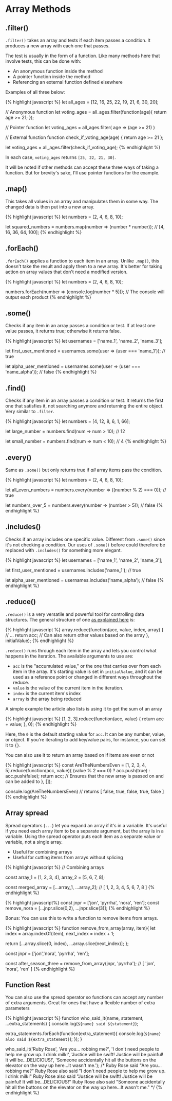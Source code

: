 # Array Methods

## .filter()

`.filter()` takes an array and tests if each item passes a condition. It produces a new array with each one that passes.

The test is usually in the form of a function. Like many methods here that involve tests, this can be done with:

* An anonymous function inside the method
* A pointer function inside the method
* Referencing an external function defined elsewhere

Examples of all three below:

{% highlight javascript %}
let all_ages = [12, 16, 25, 22, 19, 21, 6, 30, 20];

// Anonymous function
let voting_ages = all_ages.filter(function(age){
  return age >= 21;
});

// Pointer function
let voting_ages = all_ages.filter( age => (age >= 21) )

// External function
function check_if_voting_age(age) { return age >= 21 };

let voting_ages = all_ages.filter(check_if_voting_age);
{% endhighlight %}

In each case, `voting_ages` returns `[25, 22, 21, 30]`.

It will be noted if other methods can accept these three ways of taking a function. But for brevity's sake, I'll use pointer functions for the example.

## .map()

This takes all values in an array and manipulates them in some way. The changed data is then put into a new array.

{% highlight javascript %}
let numbers = [2, 4, 6, 8, 10];

let squared_numbers = numbers.map(number => (number * number));
// [4, 16, 36, 64, 100];
{% endhighlight %}

## .forEach()

`.forEach()` applies a function to each item in an array. Unlike `.map()`, this doesn't take the result and apply them to a new array. It's better for taking action on array values that don't need a modified version.

{% highlight javascript %}
let numbers = [2, 4, 6, 8, 10];

numbers.forEach(number => (console.log(number * 5)));
// The console will output each product
{% endhighlight %}

## .some()

Checks if any item in an array passes a condition or test. If at least one value passes, it returns true; otherwise it returns false.

{% highlight javascript %}
let usernames = ['name_1', 'name_2', 'name_3'];

let first_user_mentioned = usernames.some(user => (user === 'name_1'));
// true

let alpha_user_mentioned = usernames.some(user => (user === 'name_alpha'));
// false
{% endhighlight %}

## .find()

Checks if any item in an array passes a condition or test. It returns the first one that satisfies it, not searching anymore and returning the entire object. Very similar to `.filter`.

{% highlight javascript %}
let numbers = [4, 12, 8, 6, 1, 66];

let large_number = numbers.find(num => num > 10);
// 12

let small_number = numbers.find(num => num < 10);
// 4
{% endhighlight %}

## .every()

Same as `.some()` but only returns true if _all_ array items pass the condition.

{% highlight javascript %}
let numbers = [2, 4, 6, 8, 10];

let all_even_numbers = numbers.every(number => ((number % 2) === 0));
// true

let numbers_over_5 = numbers.every(number => (number > 5));
// false
{% endhighlight %}

## .includes()

Checks if an array includes one specific value. Different from `.some()` since it's not checking a condition. Our uses of `.some()` before could therefore be replaced with `.includes()` for something more elegant.

{% highlight javascript %}
let usernames = ['name_1', 'name_2', 'name_3'];

let first_user_mentioned = usernames.includes('name_1');
// true

let alpha_user_mentioned = usernames.includes('name_alpha');
// false
{% endhighlight %}

## .reduce()

`.reduce()` is a very versatile and powerful tool for controlling data structures. The general structure of one [as explained here](https://emberigniter.com/transform-any-data-structure-with-javascript-reduce/) is:

{% highlight javascript %}
array.reduce(function(acc, value, index, array) {
  // ...
  return acc; // Can also return other values based on the array
}, initialValue);
{% endhighlight %}

`.reduce()` runs through each item in the array and lets you control what happens in the iteration. The available arguments to use are:

* `acc` is the "accumulated value," or the one that carries over from each item in the array. It's starting value is set in `initialValue`, and it can be used as a reference point or changed in different ways throughout the reduce.
* `value` is the value of the current item in the iteration.
* `index` is the current item's index
* `array` is the array being reduced

A simple example the article also lists is using it to get the sum of an array

{% highlight javascript %}
[1, 2, 3].reduce(function(acc, value) {
  return acc + value;
}, 0);
{% endhighlight %}

Here, the `0` is the default starting value for `acc`. It can be any number, value, or object. If you're iterating to add key/value pairs, for instance, you can set it to `{}`.

You can also use it to return an array based on if items are even or not

{% highlight javascript %}
const AreTheNumbersEven = [1, 2, 3, 4, 5].reduce(function(acc, value){
    (value % 2 === 0) ? acc.push(true) : acc.push(false);
    return acc; // Ensures that the new array is passed on and can be added to
}, []);

console.log(AreTheNumbersEven) // returns [ false, true, false, true, false ]
{% endhighlight %}

## Array spread

Spread operators (`...`) let you expand an array if it's in a variable. It's useful if you need each array item to be a separate argument, but the array is in a variable. Using the spread operator puts each item as a separate value or variable, not a single array.

* Useful for combining arrays
* Useful for cutting items from arrays without splicing

{% highlight javascript %}
// Combining arrays

const array_1 = [1, 2, 3, 4],
      array_2 = [5, 6, 7, 8];

const merged_array = [...array_1, ...array_2];
// [ 1, 2, 3, 4, 5, 6, 7, 8 ]
{% endhighlight %}

{% highlight javascript%}
const jnpr = ['jon', 'pyrrha', 'nora', 'ren'];
const remove_nora = [...jnpr.slice(0,2), ...jnpr.slice(3)];
{% endhighlight %}

Bonus: You can use this to write a function to remove items from arrays.

{% highlight javascript %}
function remove_from_array(array, item){
  let index = array.indexOf(item),
      next_index = index + 1;

  return [...array.slice(0, index), ...array.slice(next_index)];
};

const jnpr = ['jon','nora',  'pyrrha', 'ren'];

const after_season_three = remove_from_array(jnpr, 'pyrrha');
// [ 'jon', 'nora', 'ren' ]
{% endhighlight %}

## Function Rest

You can also use the spread operator so functions can accept any number of extra arguments. Great for ones that have a flexible number of extra parameters

{% highlight javascript %}
function who_said_it(name, statement, ...extra_statements) {
  console.log(`${name} said ${statement}`);

  extra_statements.forEach(function(extra_statement){
    console.log(`${name} also said ${extra_statement}`);
  });
}

who_said_it('Ruby Rose', 'Are you... robbing me?',
                         'I don't need people to help me grow up. I drink milk!',
                         'Justice will be swift! Justice will be painful! It will be...DELICIOUS!',
                         'Someone accidentally hit all the buttons on the elevator on the way up here...It wasn't me.');
/*
Ruby Rose said "Are you... robbing me?"
Ruby Rose also said "I don't need people to help me grow up. I drink milk!"
Ruby Rose also said "Justice will be swift! Justice will be painful! It will be...DELICIOUS!"
Ruby Rose also said "Someone accidentally hit all the buttons on the elevator on the way up here...It wasn't me."
*/
{% endhighlight %}
